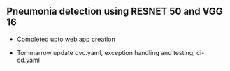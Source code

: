 ## Pneumonia detection using RESNET 50 and VGG 16

- Completed upto web app creation

- Tommarrow update dvc.yaml, exception handling and testing, ci-cd.yaml

